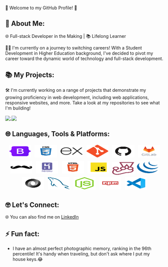 
👋 Welcome to my GitHub Profile! 🚀

🌟 About Me:
------------------
 🌐 Full-stack Developer in the Making | 📚 Lifelong Learner

👨‍💻  I'm currently on a journey to switching careers! With a Student Development in Higher Education background, I've decided to pivot my career toward the dynamic world of technology and full-stack development.

📚 My Projects:
------------------
🛠️ I'm currently working on a range of projects that demonstrate my growing proficiency in web development, including web applications, responsive websites, and more. Take a look at my repositories to see what I'm building!

<a href="https://github.com/sthogue/github-readme-stats">
  <img height=200 align="center" src="https://github-readme-stats.vercel.app/api?username=sthogue&rank_icon=github" />
</a>
<a href="https://github.com/sthogue/convoychat">
  <img height=200 align="center" src="https://github-readme-stats.vercel.app/api/top-langs?username=sthogue&layout=compact&langs_count=8&card_width=320" />
</a>

🌐 Languages, Tools & Platforms:
------------------

<p align="center">
	<img title="Bootstrap" alt="Bootstrap" src="https://raw.githubusercontent.com/sthogue/sthogue/main/img/bootstrap-original.svg" width="70" height="40" style="vertical-align:down; margin:4px"/>
	<img title="CSS" alt="CSS" src="https://raw.githubusercontent.com/sthogue/sthogue/main/img/css.svg" width="70" height="40" style="vertical-align:down; margin:4px"/>
	<img title="Express" alt="Express" src="https://raw.githubusercontent.com/sthogue/sthogue/main/img/express.svg" width="70" height="40" style="vertical-align:down; margin:4px"/>
	<img title="GIT" alt="GIT" src="https://raw.githubusercontent.com/sthogue/sthogue/main/img/git-original.svg" width="70" height="40" style="vertical-align:down; margin:4px"/>
	<img title="GitHub" alt="GitHub" src="https://raw.githubusercontent.com/sthogue/sthogue/main/img/github.svg" width="70" height="40" style="vertical-align:down; margin:4px"/>
	<img title="GitLab" alt="GitLab" src="https://raw.githubusercontent.com/sthogue/sthogue/main/img/gitlab.svg" width="70" height="40" style="vertical-align:down; margin:4px"/>
	<img title="Handlebars" alt="Handlebars" src="https://raw.githubusercontent.com/sthogue/sthogue/main/img/handlebars-original.svg" width="70" height="40" style="vertical-align:down; margin:4px"/>
	<img title="Heroku" alt="Heroku" src="https://raw.githubusercontent.com/sthogue/sthogue/main/img/heroku.svg" width="70" height="40" style="vertical-align:down; margin:4px"/>
	<img title="HTML" alt="HTML" src="https://raw.githubusercontent.com/sthogue/sthogue/main/img/html.svg" width="70" height="40" style="vertical-align:down; margin:4px"/>	
	<img title="Javascript" alt="Javascript" src="https://raw.githubusercontent.com/sthogue/sthogue/main/img/javascript.svg" width="70" height="40" style="vertical-align:down; margin:4px"/>
	<img title="Jest" alt="Jest" src="https://raw.githubusercontent.com/sthogue/sthogue/main/img/jest-plain.svg" width="70" height="40" />
	<img title="Jquery" alt="Jquery" src="https://raw.githubusercontent.com/sthogue/sthogue/main/img/jquery-original.svg" width="70" height="40" style="vertical-align:down; margin:4px"/>	
	<img title="JSON" alt="JSON" src="https://raw.githubusercontent.com/sthogue/sthogue/main/img/json.svg" width="70" height="40" style="vertical-align:down; margin:4px"/>
    <img title="MySQL" alt="MySQL" src="https://raw.githubusercontent.com/sthogue/sthogue/main/img/mysql-original.svg" width="70" height="40" style="vertical-align:down; margin:4px"/>
    <img title="NodeJS" alt="NodeJS" src="https://raw.githubusercontent.com/sthogue/sthogue/main/img/nodejs-original.svg" width="70" height="40" style="vertical-align:down; margin:4px"/>
    <img title="NPM" alt="NPM" src="https://raw.githubusercontent.com/sthogue/sthogue/main/img/npm.svg" width="70" height="40" style="vertical-align:down; margin:4px">
    <img title="VSCode" alt="VSCode" src="https://raw.githubusercontent.com/sthogue/sthogue/main/img/vscode.svg" width="70" height="40" style="vertical-align:down; margin:4px"/>
</p>

🤓 Let's Connect:
------------------

🌐 You can also find me on [LinkedIn](https://www.linkedin.com/in/stephenmhogue/)

⚡ Fun fact:
------------------
- I have an almost perfect photographic memory, ranking in the 96th percentile! It's handy when traveling, but don't ask where I put my house keys.😂
